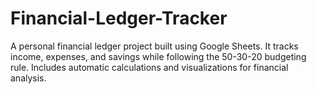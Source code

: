 # Financial-Ledger-Tracker
A personal financial ledger project built using Google Sheets. It tracks income, expenses, and savings while following the 50-30-20 budgeting rule. Includes automatic calculations and visualizations for financial analysis.

